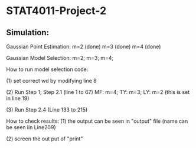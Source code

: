 # STAT4011-Project-2
## Simulation:
Gaussian Point Estimation: m=2 (done) m=3 (done) m=4 (done)

Gaussian Model Selection: m=2; m=3; m=4;

How to run model selection code: 

(1) set correct wd by modifying line 8

(2) Run Step 1; Step 2.1 (line 1 to 67) MF: m=4; TY: m=3; LY: m=2 (this is set in line 19)

(3) Run Step 2.4 (Line 133 to 215)

How to check results:
(1) the output can be seen in "output" file (name can be seen lin Line209)

(2) screen the out put of "print"
